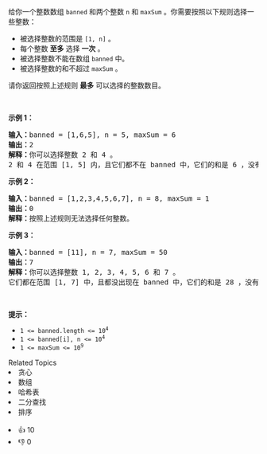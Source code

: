 <p>给你一个整数数组&nbsp;<code>banned</code>&nbsp;和两个整数&nbsp;<code>n</code> 和&nbsp;<code>maxSum</code>&nbsp;。你需要按照以下规则选择一些整数：</p>

<ul> 
 <li>被选择整数的范围是&nbsp;<code>[1, n]</code>&nbsp;。</li> 
 <li>每个整数 <strong>至多</strong>&nbsp;选择 <strong>一次</strong>&nbsp;。</li> 
 <li>被选择整数不能在数组&nbsp;<code>banned</code>&nbsp;中。</li> 
 <li>被选择整数的和不超过&nbsp;<code>maxSum</code>&nbsp;。</li> 
</ul>

<p>请你返回按照上述规则 <strong>最多</strong>&nbsp;可以选择的整数数目。</p>

<p>&nbsp;</p>

<p><strong>示例 1：</strong></p>

<pre><b>输入：</b>banned = [1,6,5], n = 5, maxSum = 6
<b>输出：</b>2
<b>解释：</b>你可以选择整数 2 和 4 。
2 和 4 在范围 [1, 5] 内，且它们都不在 banned 中，它们的和是 6 ，没有超过 maxSum 。
</pre>

<p><strong>示例 2：</strong></p>

<pre><b>输入：</b>banned = [1,2,3,4,5,6,7], n = 8, maxSum = 1
<b>输出：</b>0
<b>解释：</b>按照上述规则无法选择任何整数。
</pre>

<p><strong>示例 3：</strong></p>

<pre><b>输入：</b>banned = [11], n = 7, maxSum = 50
<b>输出：</b>7
<b>解释：</b>你可以选择整数 1, 2, 3, 4, 5, 6 和 7 。
它们都在范围 [1, 7] 中，且都没出现在 banned 中，它们的和是 28 ，没有超过 maxSum 。
</pre>

<p>&nbsp;</p>

<p><strong>提示：</strong></p>

<ul> 
 <li><code>1 &lt;= banned.length &lt;= 10<sup>4</sup></code></li> 
 <li><code>1 &lt;= banned[i], n &lt;= 10<sup>4</sup></code></li> 
 <li><code>1 &lt;= maxSum &lt;= 10<sup>9</sup></code></li> 
</ul>

<div><div>Related Topics</div><div><li>贪心</li><li>数组</li><li>哈希表</li><li>二分查找</li><li>排序</li></div></div><br><div><li>👍 10</li><li>👎 0</li></div>
